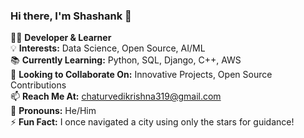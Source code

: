 ### Hi there, I'm Shashank 👋

👨‍💻 **Developer & Learner**  
💡 **Interests:** Data Science, Open Source, AI/ML  
📚 **Currently Learning:** Python, SQL, Django, C++, AWS  
🤝 **Looking to Collaborate On:** Innovative Projects, Open Source Contributions  
📫 **Reach Me At:** [chaturvedikrishna319@gmail.com](mailto:chaturvedikrishna319@gmail.com)  
🌟 **Pronouns:** He/Him  
⚡ **Fun Fact:** I once navigated a city using only the stars for guidance!
